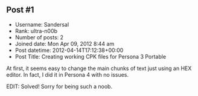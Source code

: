 ## Post #1
- Username: Sandersal
- Rank: ultra-n00b
- Number of posts: 2
- Joined date: Mon Apr 09, 2012 8:44 am
- Post datetime: 2012-04-14T17:12:38+00:00
- Post Title: Creating working CPK files for Persona 3 Portable

At first, it seems easy to change the main chunks of text just using an HEX editor.
In fact, I did it in Persona 4 with no issues.

EDIT: Solved! Sorry for being such a noob.
